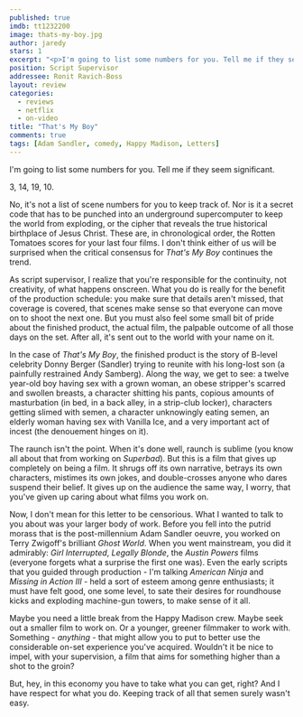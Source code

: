 ```yaml
---
published: true
imdb: tt1232200
image: thats-my-boy.jpg
author: jaredy
stars: 1
excerpt: "<p>I'm going to list some numbers for you. Tell me if they seem significant.</p><p>3, 14, 19, 10.</p>"
position: Script Supervisor
addressee: Ronit Ravich-Boss
layout: review
categories:
  - reviews
  - netflix
  - on-video
title: "That's My Boy"
comments: true
tags: [Adam Sandler, comedy, Happy Madison, Letters]
---
```

I'm going to list some numbers for you. Tell me if they seem significant.

3, 14, 19, 10.

No, it's not a list of scene numbers for you to keep track of. Nor is it a secret code that has to be punched into an underground supercomputer to keep the world from exploding, or the cipher that reveals the true historical birthplace of Jesus Christ. These are, in chronological order, the Rotten Tomatoes scores for your last four films. I don't think either of us will be surprised when the critical consensus for _That's My Boy_ continues the trend.

As script supervisor, I realize that you're responsible for the continuity, not creativity, of what happens onscreen. What you do is really for the benefit of the production schedule: you make sure that details aren't missed, that coverage is covered, that scenes make sense so that everyone can move on to shoot the next one. But you must also feel some small bit of pride about the finished product, the actual film, the palpable outcome of all those days on the set. After all, it's sent out to the world with your name on it.

In the case of _That's My Boy_, the finished product is the story of B-level celebrity Donny Berger (Sandler) trying to reunite with his long-lost son (a painfully restrained Andy Samberg). Along the way, we get to see: a twelve year-old boy having sex with a grown woman, an obese stripper's scarred and swollen breasts, a character shitting his pants, copious amounts of masturbation (in bed, in a back alley, in a strip-club locker), characters getting slimed with semen, a character unknowingly eating semen, an elderly woman having sex with Vanilla Ice, and a very important act of incest (the denouement hinges on it).

The raunch isn't the point. When it's done well, raunch is sublime (you know all about that from working on _Superbad_). But this is a film that gives up completely on being a film. It shrugs off its own narrative, betrays its own characters, mistimes its own jokes, and double-crosses anyone who dares suspend their belief. It gives up on the audience the same way, I worry, that you've given up caring about what films you work on.

Now, I don't mean for this letter to be censorious. What I wanted to talk to you about was your larger body of work. Before you fell into the putrid morass that is the post-millennium Adam Sandler oeuvre, you worked on Terry Zwigoff's brilliant _Ghost World_. When you went mainstream, you did it admirably: _Girl Interrupted_, _Legally Blonde_, the _Austin Powers_ films (everyone forgets what a surprise the first one was). Even the early scripts that you guided through production - I'm talking _American Ninja_ and _Missing in Action III_ - held a sort of esteem among genre enthusiasts; it must have felt good, one some level, to sate their desires for roundhouse kicks and exploding machine-gun towers, to make sense of it all. 

Maybe you need a little break from the Happy Madison crew. Maybe seek out a smaller film to work on. Or a younger, greener filmmaker to work with. Something - _anything_ - that might allow you to put to better use the considerable on-set experience you've acquired. Wouldn't it be nice to impel, with your supervision, a film that aims for something higher than a shot to the groin? 

But, hey, in this economy you have to take what you can get, right? And I have respect for what you do. Keeping track of all that semen surely wasn't easy.